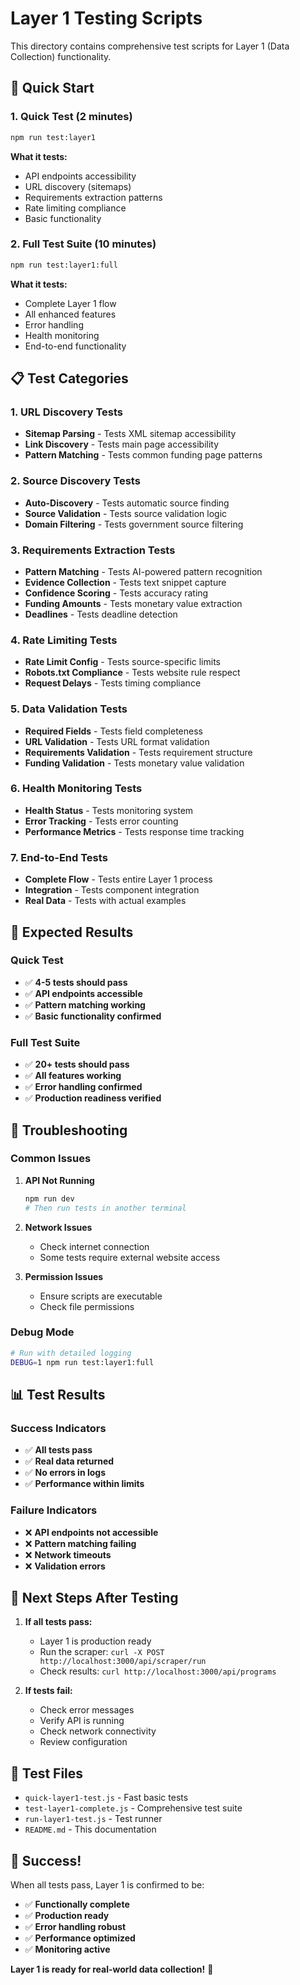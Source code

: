 # Layer 1 Testing Scripts

This directory contains comprehensive test scripts for Layer 1 (Data Collection) functionality.

## 🚀 Quick Start

### 1. Quick Test (2 minutes)
```bash
npm run test:layer1
```
**What it tests:**
- API endpoints accessibility
- URL discovery (sitemaps)
- Requirements extraction patterns
- Rate limiting compliance
- Basic functionality

### 2. Full Test Suite (10 minutes)
```bash
npm run test:layer1:full
```
**What it tests:**
- Complete Layer 1 flow
- All enhanced features
- Error handling
- Health monitoring
- End-to-end functionality

## 📋 Test Categories

### 1. URL Discovery Tests
- **Sitemap Parsing** - Tests XML sitemap accessibility
- **Link Discovery** - Tests main page accessibility
- **Pattern Matching** - Tests common funding page patterns

### 2. Source Discovery Tests
- **Auto-Discovery** - Tests automatic source finding
- **Source Validation** - Tests source validation logic
- **Domain Filtering** - Tests government source filtering

### 3. Requirements Extraction Tests
- **Pattern Matching** - Tests AI-powered pattern recognition
- **Evidence Collection** - Tests text snippet capture
- **Confidence Scoring** - Tests accuracy rating
- **Funding Amounts** - Tests monetary value extraction
- **Deadlines** - Tests deadline detection

### 4. Rate Limiting Tests
- **Rate Limit Config** - Tests source-specific limits
- **Robots.txt Compliance** - Tests website rule respect
- **Request Delays** - Tests timing compliance

### 5. Data Validation Tests
- **Required Fields** - Tests field completeness
- **URL Validation** - Tests URL format validation
- **Requirements Validation** - Tests requirement structure
- **Funding Validation** - Tests monetary value validation

### 6. Health Monitoring Tests
- **Health Status** - Tests monitoring system
- **Error Tracking** - Tests error counting
- **Performance Metrics** - Tests response time tracking

### 7. End-to-End Tests
- **Complete Flow** - Tests entire Layer 1 process
- **Integration** - Tests component integration
- **Real Data** - Tests with actual examples

## 🎯 Expected Results

### Quick Test
- ✅ **4-5 tests should pass**
- ✅ **API endpoints accessible**
- ✅ **Pattern matching working**
- ✅ **Basic functionality confirmed**

### Full Test Suite
- ✅ **20+ tests should pass**
- ✅ **All features working**
- ✅ **Error handling confirmed**
- ✅ **Production readiness verified**

## 🔧 Troubleshooting

### Common Issues

1. **API Not Running**
   ```bash
   npm run dev
   # Then run tests in another terminal
   ```

2. **Network Issues**
   - Check internet connection
   - Some tests require external website access

3. **Permission Issues**
   - Ensure scripts are executable
   - Check file permissions

### Debug Mode
```bash
# Run with detailed logging
DEBUG=1 npm run test:layer1:full
```

## 📊 Test Results

### Success Indicators
- ✅ **All tests pass**
- ✅ **Real data returned**
- ✅ **No errors in logs**
- ✅ **Performance within limits**

### Failure Indicators
- ❌ **API endpoints not accessible**
- ❌ **Pattern matching failing**
- ❌ **Network timeouts**
- ❌ **Validation errors**

## 🚀 Next Steps After Testing

1. **If all tests pass:**
   - Layer 1 is production ready
   - Run the scraper: `curl -X POST http://localhost:3000/api/scraper/run`
   - Check results: `curl http://localhost:3000/api/programs`

2. **If tests fail:**
   - Check error messages
   - Verify API is running
   - Check network connectivity
   - Review configuration

## 📝 Test Files

- `quick-layer1-test.js` - Fast basic tests
- `test-layer1-complete.js` - Comprehensive test suite
- `run-layer1-test.js` - Test runner
- `README.md` - This documentation

## 🎉 Success!

When all tests pass, Layer 1 is confirmed to be:
- ✅ **Functionally complete**
- ✅ **Production ready**
- ✅ **Error handling robust**
- ✅ **Performance optimized**
- ✅ **Monitoring active**

**Layer 1 is ready for real-world data collection!** 🚀
